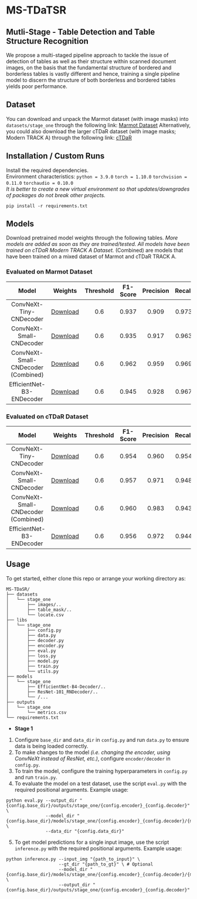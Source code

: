 # MS-TDaTSR
## Mutli-Stage - Table Detection and Table Structure Recognition
We propose a multi-staged pipeline approach to tackle the issue of detection of tables as well as their structure within scanned document images, on the basis that the fundamental structure of bordered and borderless tables is vastly different and hence, training a single pipeline model to discern the structure of both borderless and bordered tables yields poor performance.

## Dataset
You can download and unpack the Marmot dataset (with image masks) into `datasets/stage_one` through the following link: [Marmot Dataset](https://drive.google.com/file/d/1-7cBtAraIa0e8c6kMFDPmlAlKOPOBccd/view?usp=sharing)
Alternatively, you could also download the larger cTDaR dataset (with image masks; Modern TRACK A) through the following link: [cTDaR](https://drive.google.com/file/d/1PTlz7aXY9r6sQOXApPKOyvsD6sjrjt5Q/view?usp=sharing)

## Installation / Custom Runs
Install the required dependencies.<br/>Environment characteristics: `python = 3.9.0` `torch = 1.10.0` `torchvision = 0.11.0` `torchaudio = 0.10.0`
<br/>*It is better to create a new virtual environment so that updates/downgrades of packages do not break other projects.*
```
pip install -r requirements.txt
```
## Models
Download pretrained model weights through the following tables. _More models are added as soon as they are trained/tested. All models have been trained on cTDaR Modern TRACK A Dataset._ <Model Name> (Combined) are models that have been trained on a mixed dataset of Marmot and cTDaR TRACK A.
### **Evaluated on Marmot Dataset**
| Model | Weights | Threshold | F1-Score | Precision | Recall |
| :---: | :---: | :---: | :---: | :---: | :---: |
| ConvNeXt-Tiny-CNDecoder | [Download](https://drive.google.com/file/d/1-INWLZ8RPdEM5mpqASL7Mx3dvVvpktw_/view?usp=sharing) | 0.6 | 0.937 | 0.909 | 0.973 |
| ConvNeXt-Small-CNDecoder | [Download](https://drive.google.com/file/d/1P-7q8J_T4OxH8xj1NpyiorQibetAJKFF/view?usp=sharing) | 0.6 | 0.935 | 0.917 | 0.963 |
| ConvNeXt-Small-CNDecoder (Combined) | [Download](https://drive.google.com/file/d/1-A0W1Z0YNWifHLkCDbOutMqSVgz4PRPN/view?usp=sharing) | 0.6 | 0.962 | 0.959 | 0.969 |
| EfficientNet-B3-ENDecoder | [Download](https://drive.google.com/file/d/1-2F-DMPX2IL2PMnZxTK_2BkLnRNuF0P9/view?usp=sharing) | 0.6 | 0.945 | 0.928 | 0.967 |

### **Evaluated on cTDaR Dataset**

| Model | Weights | Threshold | F1-Score | Precision | Recall |
| :---: | :---: | :---: | :---: | :---: | :---: |
| ConvNeXt-Tiny-CNDecoder | [Download](https://drive.google.com/file/d/1-INWLZ8RPdEM5mpqASL7Mx3dvVvpktw_/view?usp=sharing) | 0.6 | 0.954 | 0.960 | 0.954 |
| ConvNeXt-Small-CNDecoder | [Download](https://drive.google.com/file/d/1P-7q8J_T4OxH8xj1NpyiorQibetAJKFF/view?usp=sharing) | 0.6 | 0.957 | 0.971 | 0.948 |
| ConvNeXt-Small-CNDecoder (Combined) | [Download](https://drive.google.com/file/d/1-A0W1Z0YNWifHLkCDbOutMqSVgz4PRPN/view?usp=sharing) | 0.6 | 0.960 | 0.983 | 0.943 |
| EfficientNet-B3-ENDecoder | [Download](https://drive.google.com/file/d/1-2F-DMPX2IL2PMnZxTK_2BkLnRNuF0P9/view?usp=sharing) | 0.6 | 0.956 | 0.972 | 0.944 |

## Usage
To get started, either clone this repo or arrange your working directory as:
```
MS-TDaSR/
├── datasets
│   └── stage_one
│       ├── images/..
│       ├── table_mask/..
│       └── locate.csv
├── libs
│   └── stage_one
│       ├── config.py
│       ├── data.py
│       ├── decoder.py
│       ├── encoder.py
│       ├── eval.py
│       ├── loss.py
│       ├── model.py
│       ├── train.py
│       └── utils.py
├── models
│   └── stage_one
│       ├── EfficientNet-B4-Decoder/..
│       ├── ResNet-101_RNDecoder/..
│       └── /...
├── outputs
│   └── stage_one
│       └── metrics.csv
└── requirements.txt
```
- **Stage 1**
1. Configure `base_dir` and `data_dir` in `config.py` and run `data.py` to ensure data is being loaded correctly.
2. To make changes to the model _(i.e. changing the encoder, using ConvNeXt instead of ResNet, etc.)_, configure `encoder/decoder` in `config.py`.
3. To train the model, configure the training hyperparameters in `config.py` and run `train.py`.
4. To evaluate the model on a test dataset, use the script `eval.py` with the required positional arguments.
Example usage:
```
python eval.py --output_dir "{config.base_dir}/outputs/stage_one/{config.encoder}_{config.decoder}" \
               --model_dir "{config.base_dir}/models/stage_one/{config.encoder}_{config.decoder}/{model_name}.pth.tar" \
               --data_dir "{config.data_dir}"
```
5. To get model predictions for a single input image, use the script `inference.py` with the required positional arguments. Example usage:
```
python inference.py --input_img "{path_to_input}" \
                    --gt_dir "{path_to_gt}" \ # Optional
                    --model_dir "{config.base_dir}/models/stage_one/{config.encoder}_{config.decoder}/{model_name}.pth.tar" \
                    --output_dir "{config.base_dir}/outputs/stage_one/{config.encoder}_{config.decoder}"
```
